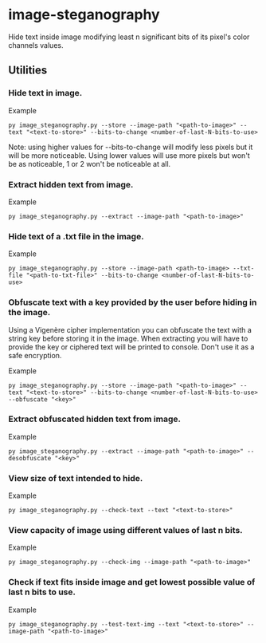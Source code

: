 # image-steganography
Hide text inside image modifying least n significant bits of its pixel's color channels values.

## Utilities

### Hide text in image.
Example

```
py image_steganography.py --store --image-path "<path-to-image>" --text "<text-to-store>" --bits-to-change <number-of-last-N-bits-to-use>
```
Note: using higher values for --bits-to-change will modify less pixels but it will be more noticeable. Using lower values will use more pixels but won't be as noticeable, 1 or 2 won't be noticeable at all.

### Extract hidden text from image.
Example

```
py image_steganography.py --extract --image-path "<path-to-image>"
```

### Hide text of a .txt file in the image.
Example 

```
py image_steganography.py --store --image-path <path-to-image> --txt-file "<path-to-txt-file>" --bits-to-change <number-of-last-N-bits-to-use>
```

### Obfuscate text with a key provided by the user before hiding in the image.
Using a Vigenère cipher implementation you can obfuscate the text with a string key before storing it in the image. When extracting you will have to provide the key or ciphered text will be printed to console. Don't use it as a safe encryption.

Example 

```
py image_steganography.py --store --image-path "<path-to-image>" --text "<text-to-store>" --bits-to-change <number-of-last-N-bits-to-use> --obfuscate "<key>"
```

### Extract obfuscated hidden text from image.
Example 

```
py image_steganography.py --extract --image-path "<path-to-image>" --desobfuscate "<key>"
```

### View size of text intended to hide.
Example 

```
py image_steganography.py --check-text --text "<text-to-store>"
```

### View capacity of image using different values of last n bits.
Example 

```
py image_steganography.py --check-img --image-path "<path-to-image>"
```

### Check if text fits inside image and get lowest possible value of last n bits to use.
Example 

```
py image_steganography.py --test-text-img --text "<text-to-store>" --image-path "<path-to-image>"
```
